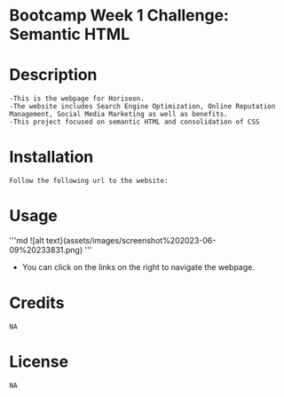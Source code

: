 # Bootcamp Week 1 Challenge: Semantic HTML

# Description
    -This is the webpage for Horiseon.
    -The website includes Search Engine Optimization, Online Reputation Management, Social Media Marketing as well as benefits.  
    -This project focused on semantic HTML and consolidation of CSS

# Installation 
    Follow the following url to the website: 

# Usage
'''md
![alt text}(assets/images/screenshot%202023-06-09%20233831.png)
'''
- You can click on the links on the right to navigate the webpage.

# Credits
    NA

# License
    NA